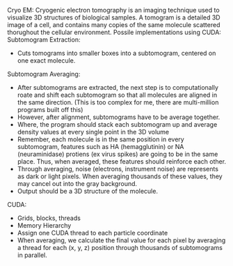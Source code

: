 Cryo EM:
Cryogenic electron tomography is an imaging technique used to visualize 3D structures of biological samples. A tomogram is a detailed 3D image of a cell, and contains many copies of the same molecule scattered thorughout the cellular environment.
Possile implementations using CUDA:  
Subtomogram Extraction:  
- Cuts tomograms into smaller boxes into a subtomogram, centered on one exact molecule.

Subtomogram Averaging:
- After subtomograms are extracted, the next step is to computationally roate and shift each subtomogram so that all molecules are aligned in the same direction. (This is too complex for me, there are multi-million programs built off this)
- However, after alignment, subtomograms have to be average together.
- Where, the program should stack each subtomogram up and average density values at every single point in the 3D volume
- Remember, each molecule is in the same position in every subtomogram, features such as HA (hemagglutinin) or NA (neuraminidase) protiens (ex virus spikes) are going to be in the same place. Thus, when averaged, these features should reinforce each other.
- Through averaging, noise (electrons, instrument noise) are represents as dark or light pixels. When averaging thousands of these values, they may cancel out into the gray background.
- Output should be a 3D structure of the molecule. 

CUDA:
- Grids, blocks, threads
- Memory Hierarchy
- Assign one CUDA thread to each particle coordinate
- When averaging, we calculate the final value for each pixel by averaging a thread for each (x, y, z) position through thousands of subtomograms in parallel. 
